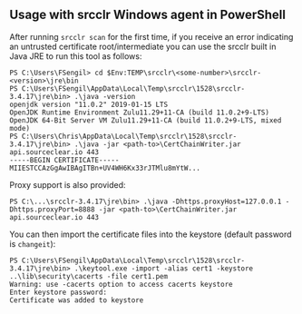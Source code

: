 ## Usage with srcclr Windows agent in PowerShell

After running `srcclr scan` for the first time, if you receive an error indicating an untrusted certificate root/intermediate you can use the srcclr built in Java JRE to run this tool as follows:

```pwsh
PS C:\Users\FSengil> cd $Env:TEMP\srcclr\<some-number>\srcclr-<version>\jre\bin
PS C:\Users\FSengil\AppData\Local\Temp\srcclr\1528\srcclr-3.4.17\jre\bin> .\java -version
openjdk version "11.0.2" 2019-01-15 LTS
OpenJDK Runtime Environment Zulu11.29+11-CA (build 11.0.2+9-LTS)
OpenJDK 64-Bit Server VM Zulu11.29+11-CA (build 11.0.2+9-LTS, mixed mode)
PS C:\Users\Chris\AppData\Local\Temp\srcclr\1528\srcclr-3.4.17\jre\bin> .\java -jar <path-to>\CertChainWriter.jar api.sourceclear.io 443
-----BEGIN CERTIFICATE-----
MIIESTCCAzGgAwIBAgITBn+UV4WH6Kx33rJTMlu8mYtW...
```

Proxy support is also provided:

```pwsh
PS C:\...\srcclr-3.4.17\jre\bin> .\java -Dhttps.proxyHost=127.0.0.1 -Dhttps.proxyPort=8888 -jar <path-to>\CertChainWriter.jar api.sourceclear.io 443
```

You can then import the certificate files into the keystore (default password is `changeit`):

```pwsh
PS C:\Users\FSengil\AppData\Local\Temp\srcclr\1528\srcclr-3.4.17\jre\bin> .\keytool.exe -import -alias cert1 -keystore ..\lib\security\cacerts -file cert1.pem
Warning: use -cacerts option to access cacerts keystore
Enter keystore password:
Certificate was added to keystore
```
